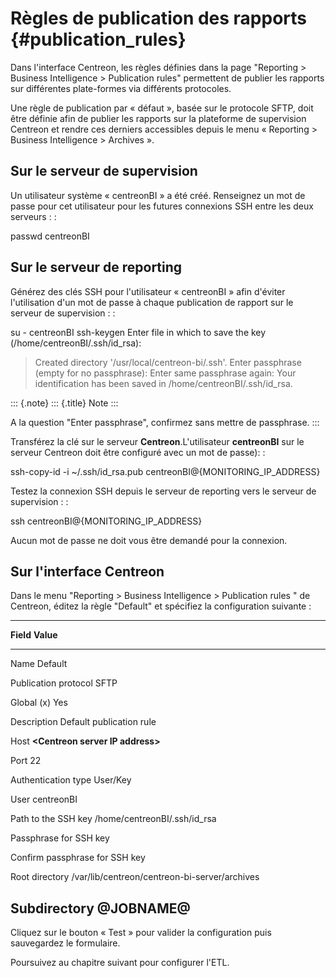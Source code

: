 Règles de publication des rapports {#publication_rules}
==================================

Dans l\'interface Centreon, les règles définies dans la page "Reporting
\> Business Intelligence \> Publication rules" permettent de publier les
rapports sur différentes plate-formes via différents protocoles.

Une règle de publication par « défaut », basée sur le protocole SFTP,
doit être définie afin de publier les rapports sur la plateforme de
supervision Centreon et rendre ces derniers accessibles depuis le menu
« Reporting \> Business Intelligence \> Archives ».

Sur le serveur de supervision
-----------------------------

Un utilisateur système « centreonBI » a été créé. Renseignez un mot de
passe pour cet utilisateur pour les futures connexions SSH entre les
deux serveurs : :

passwd centreonBI

Sur le serveur de reporting
---------------------------

Générez des clés SSH pour l\'utilisateur « centreonBI » afin d\'éviter
l\'utilisation d\'un mot de passe à chaque publication de rapport sur le
serveur de supervision : :

su - centreonBI
ssh-keygen
Enter file in which to save the key (/home/centreonBI/.ssh/id_rsa):
> Created directory '/usr/local/centreon-bi/.ssh'.
> Enter passphrase (empty for no passphrase):
> Enter same passphrase again:
> Your identification has been saved in /home/centreonBI/.ssh/id_rsa.

::: {.note}
::: {.title}
Note
:::

A la question \"Enter passphrase\", confirmez sans mettre de passphrase.
:::

Transférez la clé sur le serveur **Centreon**.L\'utilisateur
**centreonBI** sur le serveur Centreon doit être configuré avec un mot
de passe): :

ssh-copy-id -i ~/.ssh/id_rsa.pub centreonBI@{MONITORING_IP_ADDRESS}

Testez la connexion SSH depuis le serveur de reporting vers le serveur
de supervision : :

ssh centreonBI@{MONITORING_IP_ADDRESS}

Aucun mot de passe ne doit vous être demandé pour la connexion.

Sur l\'interface Centreon
-------------------------

Dans le menu "Reporting \> Business Intelligence \> Publication rules "
de Centreon, éditez la règle "Default" et spécifiez la configuration
suivante :

----------------------------------------------------------------------------
**Field**                    **Value**
---------------------------- -----------------------------------------------
Name                         Default

Publication protocol         SFTP

Global                       \(x\) Yes

Description                  Default publication rule

Host                         **\<Centreon server IP address\>**

Port                         22

Authentication type          User/Key

User                         centreonBI

Path to the SSH key          /home/centreonBI/.ssh/id\_rsa

Passphrase for SSH key

Confirm passphrase for SSH
key

Root directory               /var/lib/centreon/centreon-bi-server/archives

Subdirectory                 \@JOBNAME@
----------------------------------------------------------------------------

Cliquez sur le bouton « Test » pour valider la configuration puis
sauvegardez le formulaire.

Poursuivez au chapitre suivant pour configurer l\'ETL.
